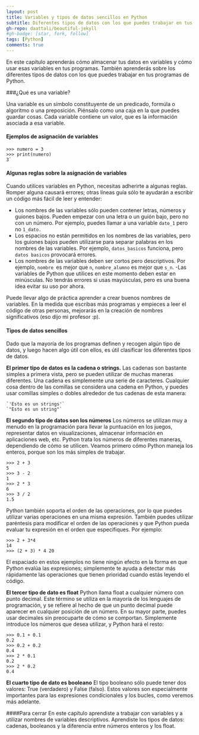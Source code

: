 ```yaml
---
layout: post
title: Variables y tipos de datos sencillos en Python
subtitle: Diferentes tipos de datos con los que puedes trabajar en tus prgramas de Python.
gh-repo: daattali/beautiful-jekyll
#gh-badge: [star, fork, follow]
tags: [Python] 
comments: true
---
```


En este capítulo aprenderás cómo almacenar tus datos en variables y cómo usar esas variables en tus programas.  También aprenderás sobre los diferentes tipos de datos con los que puedes trabajar en tus programas de Python.

###¿Qué es una variable?

Una variable es un símbolo constituyente de un predicado, formúla o algoritmo o una preposición. Piénsalo como una caja en la que puedes guardar cosas. Cada variable contiene un valor, que es la información asociada a esa variable.

#### Ejemplos de asignación de variables

    >>> numero = 3
    >>> print(numero)
    3`

#### Algunas reglas sobre la asignación de variables

Cuando utilices variables en Python, necesitas adherirte a algunas reglas. Romper alguna causará errores; otras líneas guía sólo te ayudarán a escribir un código más fácil de leer y entender:
- Los nombres de las variables sólo pueden contener letras, números y guiones bajos. Pueden empezar con una letra o un guión bajo, pero no con un número. Por ejemplo, puedes llamar a una variable `dato_1` pero no `1_dato.`
- Los espacios no están permitidos en los nombres de las variables, pero los guiones bajos pueden utilizarse para separar palabras en los nombres de las variables.
Por ejemplo, `datos_basicos` funciona, pero `datos basicos` provocará errores.
- Los nombres de las variables deben ser cortos pero descriptivos. 
Por ejemplo, `nombre `es mejor que `n`, `nombre_alumno` es mejor que `s_n`.
-Las variables de Python que utilices en este momento deben estar en minúsculas. No tendrás errores si usas mayúsculas, pero es una buena idea evitar su uso por ahora.

Puede llevar algo de práctica aprender a crear buenos nombres de variables. En la medida que escribas más programas y empieces a leer el código de otras personas, mejorarás en la creación de nombres significativos (eso dijo mi profesor :p).

#### Tipos de datos sencillos
Dado que la mayoría de los programas definen y recogen algún tipo de datos, y luego hacen algo útil con ellos, es útil clasificar los diferentes tipos de datos. 

**El primer tipo de datos es la cadena o strings.**
Las cadenas son bastante simples a primera vista, pero se pueden utilizar de muchas maneras diferentes.
Una cadena es simplemente una serie de caracteres. Cualquier cosa dentro de las comillas se considera una cadena en Python, y puedes usar comillas simples o dobles alrededor de tus cadenas de esta manera:

    `'Esto es un strings'`
    `"Esto es un string"`

**El segundo tipo de datos son los números**
Los números se utilizan muy a menudo en la programación para llevar la puntuación en los juegos, representar datos en visualizaciones, almacenar información en aplicaciones web, etc. Python trata los números de diferentes maneras, dependiendo de cómo se utilicen. Veamos primero cómo Python maneja los enteros, porque son los más simples de trabajar.

    >>> 2 + 3 
	5
    >>> 3 - 2 
	1
    >>> 2 * 3 
	6
    >>> 3 / 2
	1.5
Python también soporta el orden de las operaciones, por lo que puedes utilizar varias operaciones en una misma expresión. También puedes utilizar paréntesis para modificar el orden de las operaciones y que Python pueda evaluar tu expresión en el orden que especifiques. Por ejemplo:

    >>> 2 + 3*4
    14
    >>> (2 + 3) * 4 20

El espaciado en estos ejemplos no tiene ningún efecto en la forma en que Python evalúa las expresiones; simplemente te ayuda a detectar más rápidamente las operaciones que tienen prioridad cuando estás leyendo el código.

**El tercer tipo de dato es float**
Python llama float a cualquier número con punto decimal. Este término se utiliza en la mayoría de los lenguajes de programación, y se refiere al hecho de que un punto decimal puede aparecer en cualquier posición de un número.
En su mayor parte, puedes usar decimales sin preocuparte de cómo se comportan. Simplemente introduce los números que desea utilizar, y Python hará el resto:

    >>> 0.1 + 0.1 
	0.2
    >>> 0.2 + 0.2 
	0.4
    >>> 2 * 0.1 
	0.2
    >>> 2 * 0.2
	0.4
**El cuarto tipo de dato es booleano**
El tipo booleano sólo puede tener dos valores: True (verdadero) y False (falso). 
Estos valores son especialmente importantes para las expresiones condicionales y los bucles, como veremos más adelante.

####Para cerrar
En este capítulo aprendiste a trabajar con variables y a utilizar nombres de variables descriptivos. Aprendiste los tipos de datos: cadenas, booleanos y la diferencia entre números enteros y los float.
